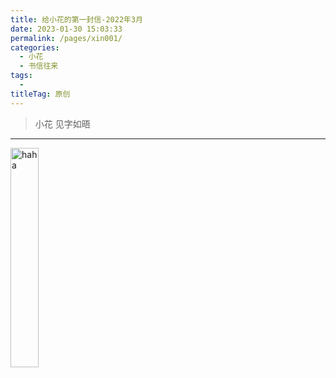 ```yaml
---
title: 给小花的第一封信-2022年3月
date: 2023-01-30 15:03:33
permalink: /pages/xin001/
categories:
  - 小花
  - 书信往来
tags:
  - 
titleTag: 原创
---
```


>小花 见字如晤

 --- 

<img src="/img/202203.jpg" alt="haha" width=30% height=30% />